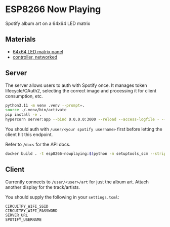 # ESP8266 Now Playing

Spotify album art on a 64x64 LED matrix

## Materials

* [64x64 LED matrix panel](https://www.adafruit.com/product/5362)
* [controller, networked](https://www.adafruit.com/product/4745)

## Server

The server allows users to auth with Spotify once. It manages token
lifecycle/OAuth2, selecting the correct image and processing it for client
consumption, etc.

```sh
python3.11 -m venv .venv --prompt=.
source ./.venv/bin/activate
pip install -e .
hypercorn server:app --bind 0.0.0.0:3000 --reload --access-logfile - --log-file -
```

You should auth with `/user/<your spotify username>` first before letting the
client hit this endpoint.

Refer to `/docs` for the API docs.

```sh
docker build . -t esp8266-nowplaying:$(python -m setuptools_scm --strip-dev)
```

## Client

Currently connects to `/user/<user>/art` for just the album art. Attach another
display for the track/artists.

You should supply the following in your `settings.toml`:

```env
CIRCUITPY_WIFI_SSID
CIRCUITPY_WIFI_PASSWORD
SERVER_URL
SPOTIFY_USERNAME
```
